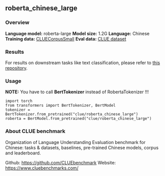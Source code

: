 ## roberta_chinese_large

### Overview

**Language model:** roberta-large
**Model size:** 1.2G
**Language:** Chinese
**Training data:** [CLUECorpusSmall](https://github.com/CLUEbenchmark/CLUECorpus2020)
**Eval data:** [CLUE dataset](https://github.com/CLUEbenchmark/CLUE)

### Results

For results on downstream tasks like text classification, please refer to [this repository](https://github.com/CLUEbenchmark/CLUE).

### Usage

**NOTE:** You have to call **BertTokenizer** instead of RobertaTokenizer !!!

```
import torch
from transformers import BertTokenizer, BertModel
tokenizer = BertTokenizer.from_pretrained("clue/roberta_chinese_large")
roberta = BertModel.from_pretrained("clue/roberta_chinese_large")
```

### About CLUE benchmark

Organization of Language Understanding Evaluation benchmark for Chinese: tasks & datasets, baselines, pre-trained Chinese models, corpus and leaderboard.

Github: https://github.com/CLUEbenchmark
Website: https://www.cluebenchmarks.com/
